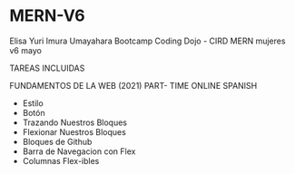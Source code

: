 # MERN-V6

Elisa Yuri Imura Umayahara
Bootcamp Coding Dojo - CIRD MERN mujeres v6 mayo


TAREAS INCLUIDAS

FUNDAMENTOS DE LA WEB (2021) PART- TIME ONLINE SPANISH
- Estilo
- Botón
- Trazando Nuestros Bloques
- Flexionar Nuestros Bloques
- Bloques de Github
- Barra de Navegacion con Flex
- Columnas Flex-ibles